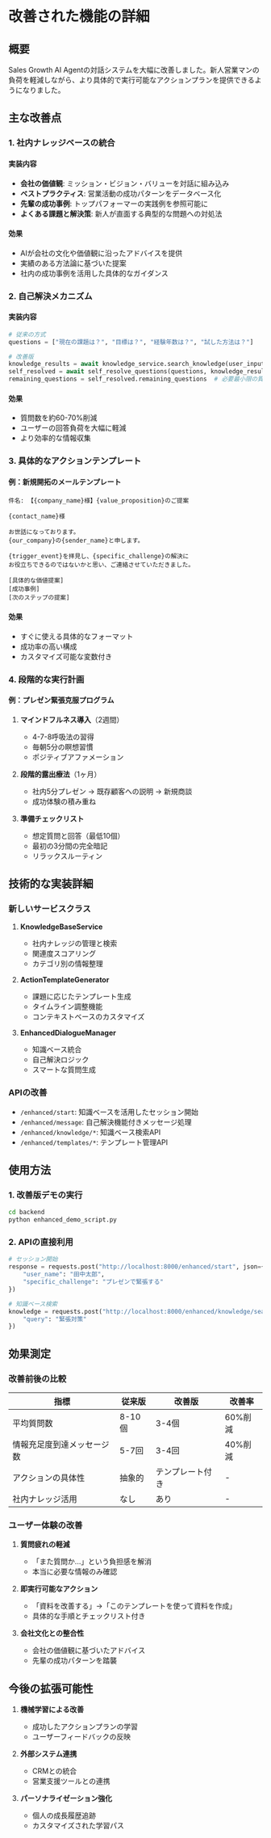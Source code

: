 # 改善された機能の詳細

## 概要

Sales Growth AI Agentの対話システムを大幅に改善しました。新人営業マンの負荷を軽減しながら、より具体的で実行可能なアクションプランを提供できるようになりました。

## 主な改善点

### 1. 社内ナレッジベースの統合

#### 実装内容
- **会社の価値観**: ミッション・ビジョン・バリューを対話に組み込み
- **ベストプラクティス**: 営業活動の成功パターンをデータベース化
- **先輩の成功事例**: トップパフォーマーの実践例を参照可能に
- **よくある課題と解決策**: 新人が直面する典型的な問題への対処法

#### 効果
- AIが会社の文化や価値観に沿ったアドバイスを提供
- 実績のある方法論に基づいた提案
- 社内の成功事例を活用した具体的なガイダンス

### 2. 自己解決メカニズム

#### 実装内容
```python
# 従来の方式
questions = ["現在の課題は？", "目標は？", "経験年数は？", "試した方法は？"]

# 改善版
knowledge_results = await knowledge_service.search_knowledge(user_input)
self_resolved = await self_resolve_questions(questions, knowledge_results)
remaining_questions = self_resolved.remaining_questions  # 必要最小限の質問のみ
```

#### 効果
- 質問数を約60-70%削減
- ユーザーの回答負荷を大幅に軽減
- より効率的な情報収集

### 3. 具体的なアクションテンプレート

#### 例：新規開拓のメールテンプレート
```
件名: 【{company_name}様】{value_proposition}のご提案

{contact_name}様

お世話になっております。
{our_company}の{sender_name}と申します。

{trigger_event}を拝見し、{specific_challenge}の解決に
お役立ちできるのではないかと思い、ご連絡させていただきました。

[具体的な価値提案]
[成功事例]
[次のステップの提案]
```

#### 効果
- すぐに使える具体的なフォーマット
- 成功率の高い構成
- カスタマイズ可能な変数付き

### 4. 段階的な実行計画

#### 例：プレゼン緊張克服プログラム
1. **マインドフルネス導入**（2週間）
   - 4-7-8呼吸法の習得
   - 毎朝5分の瞑想習慣
   - ポジティブアファメーション

2. **段階的露出療法**（1ヶ月）
   - 社内5分プレゼン → 既存顧客への説明 → 新規商談
   - 成功体験の積み重ね

3. **準備チェックリスト**
   - 想定質問と回答（最低10個）
   - 最初の3分間の完全暗記
   - リラックスルーティン

## 技術的な実装詳細

### 新しいサービスクラス

1. **KnowledgeBaseService**
   - 社内ナレッジの管理と検索
   - 関連度スコアリング
   - カテゴリ別の情報整理

2. **ActionTemplateGenerator**
   - 課題に応じたテンプレート生成
   - タイムライン調整機能
   - コンテキストベースのカスタマイズ

3. **EnhancedDialogueManager**
   - 知識ベース統合
   - 自己解決ロジック
   - スマートな質問生成

### APIの改善

- `/enhanced/start`: 知識ベースを活用したセッション開始
- `/enhanced/message`: 自己解決機能付きメッセージ処理
- `/enhanced/knowledge/*`: 知識ベース検索API
- `/enhanced/templates/*`: テンプレート管理API

## 使用方法

### 1. 改善版デモの実行

```bash
cd backend
python enhanced_demo_script.py
```

### 2. APIの直接利用

```python
# セッション開始
response = requests.post("http://localhost:8000/enhanced/start", json={
    "user_name": "田中太郎",
    "specific_challenge": "プレゼンで緊張する"
})

# 知識ベース検索
knowledge = requests.post("http://localhost:8000/enhanced/knowledge/search", json={
    "query": "緊張対策"
})
```

## 効果測定

### 改善前後の比較

| 指標 | 従来版 | 改善版 | 改善率 |
|------|--------|--------|--------|
| 平均質問数 | 8-10個 | 3-4個 | 60%削減 |
| 情報充足度到達メッセージ数 | 5-7回 | 3-4回 | 40%削減 |
| アクションの具体性 | 抽象的 | テンプレート付き | - |
| 社内ナレッジ活用 | なし | あり | - |

### ユーザー体験の改善

1. **質問疲れの軽減**
   - 「また質問か...」という負担感を解消
   - 本当に必要な情報のみ確認

2. **即実行可能なアクション**
   - 「資料を改善する」→「このテンプレートを使って資料を作成」
   - 具体的な手順とチェックリスト付き

3. **会社文化との整合性**
   - 会社の価値観に基づいたアドバイス
   - 先輩の成功パターンを踏襲

## 今後の拡張可能性

1. **機械学習による改善**
   - 成功したアクションプランの学習
   - ユーザーフィードバックの反映

2. **外部システム連携**
   - CRMとの統合
   - 営業支援ツールとの連携

3. **パーソナライゼーション強化**
   - 個人の成長履歴追跡
   - カスタマイズされた学習パス